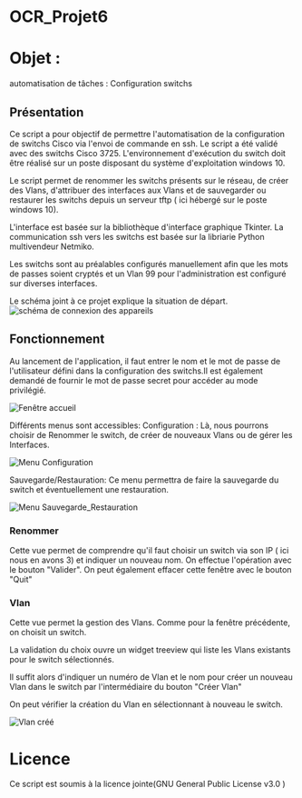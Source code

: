 # OCR_Projet6
# Objet :
automatisation de tâches : Configuration switchs

## Présentation
Ce script a pour objectif de permettre l'automatisation de la configuration de switchs Cisco via l'envoi de commande en ssh. 
Le script a été validé avec des switchs Cisco 3725. L'environnement d'exécution du switch doit être réalisé sur un poste disposant du système d'exploitation windows 10.

Le script permet de renommer les switchs présents sur le réseau, de créer des Vlans, d'attribuer des interfaces aux Vlans et de sauvegarder ou restaurer les switchs depuis un serveur tftp ( ici hébergé sur le poste windows 10).

L'interface est basée  sur la bibliothèque d'interface graphique Tkinter.
La communication ssh vers les switchs est basée sur la libriarie Python multivendeur Netmiko. 

Les switchs sont au préalables configurés manuellement afin que les mots de passes soient cryptés et un Vlan 99 pour l'administration est configuré sur diverses interfaces. 

Le schéma joint à ce projet explique la situation de départ. ![schéma de connexion des appareils](https://user-images.githubusercontent.com/82892277/121871526-82071e80-cd04-11eb-92c1-64c478aee1d8.png)

## Fonctionnement
Au lancement de l'application, il faut entrer le nom et le mot de passe de l'utilisateur défini dans la configuration des switchs.Il est également demandé de fournir le mot de passe secret pour accéder au mode privilégié.

 ![Fenêtre accueil](https://user-images.githubusercontent.com/82892277/121875488-cd233080-cd08-11eb-8ee8-23b554190bab.png)

Différents menus sont accessibles:
Configuration : 
Là, nous pourrons choisir de Renommer le switch, de créer de nouveaux Vlans ou de gérer les Interfaces.

![Menu Configuration](https://user-images.githubusercontent.com/82892277/121889121-1da28a00-cd19-11eb-8d39-9d7b222b1ec9.png)


Sauvegarde/Restauration:
Ce menu permettra de faire la sauvegarde du switch et éventuellement une restauration.

![Menu Sauvegarde_Restauration](https://user-images.githubusercontent.com/82892277/121889127-209d7a80-cd19-11eb-99a0-c7626feec00a.png)

### Renommer
Cette vue permet de comprendre qu'il faut choisir un switch via son IP ( ici nous en avons 3) et indiquer un nouveau nom. On effectue l'opération avec le bouton "Valider". On peut également effacer cette fenêtre avec le bouton "Quit"



### Vlan
Cette vue permet la gestion des Vlans. Comme pour la fenêtre précédente, on choisit un switch. 


La validation du choix ouvre un widget treeview qui liste les Vlans existants pour le switch sélectionnés.


Il suffit alors d'indiquer un numéro de Vlan et le nom pour créer un nouveau Vlan dans le switch par l'intermédiaire du bouton "Créer Vlan"

On peut vérifier la création du Vlan en sélectionnant à nouveau le switch.

![Vlan créé](https://user-images.githubusercontent.com/82892277/121891501-cce06080-cd1b-11eb-93ee-2921146c295e.png)


# Licence
Ce script est soumis à la licence jointe(GNU General Public License v3.0 )
